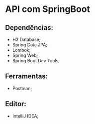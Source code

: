 # API com SpringBoot

## Dependências:
- H2 Database;
- Spring Data JPA;
- Lombok;
- Spring Web;
- Spring Boot Dev Tools;

## Ferramentas:
- Postman;

## Editor:
 - IntelliJ IDEA;